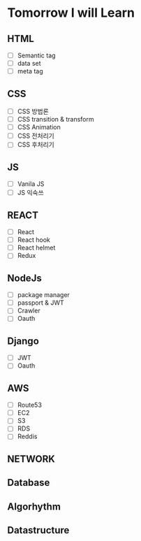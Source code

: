 # Tomorrow I will Learn

## HTML
- [ ] Semantic tag
- [ ] data set
- [ ] meta tag

## CSS
- [ ] CSS 방법론
- [ ] CSS transition & transform
- [ ] CSS Animation
- [ ] CSS 전처리기
- [ ] CSS 후처리기

## JS
- [ ] Vanila JS
- [ ] JS 익숙쓰

## REACT
- [ ] React
- [ ] React hook
- [ ] React helmet
- [ ] Redux

## NodeJs
- [ ] package manager
- [ ] passport & JWT
- [ ] Crawler
- [ ] Oauth

## Django
- [ ] JWT
- [ ] Oauth

## AWS
- [ ] Route53
- [ ] EC2
- [ ] S3
- [ ] RDS
- [ ] Reddis

## NETWORK

## Database

## Algorhythm

## Datastructure
